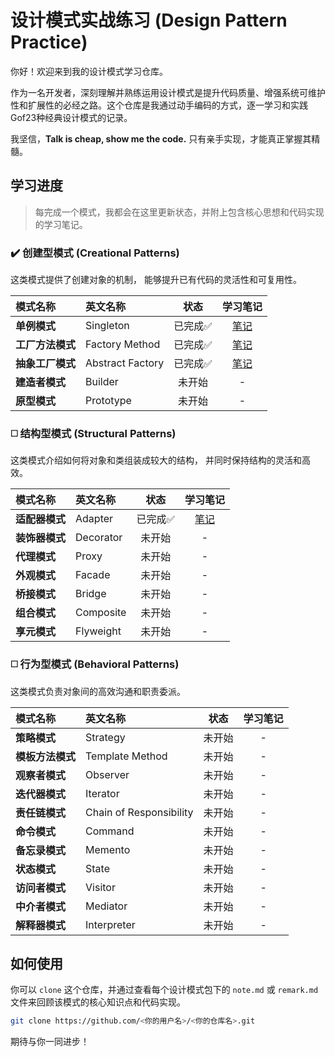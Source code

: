 # 设计模式实战练习 (Design Pattern Practice)

你好！欢迎来到我的设计模式学习仓库。

作为一名开发者，深刻理解并熟练运用设计模式是提升代码质量、增强系统可维护性和扩展性的必经之路。这个仓库是我通过动手编码的方式，逐一学习和实践Gof23种经典设计模式的记录。

我坚信，**Talk is cheap, show me the code.** 只有亲手实现，才能真正掌握其精髓。

## 学习进度

> 每完成一个模式，我都会在这里更新状态，并附上包含核心思想和代码实现的学习笔记。

### ✔️ 创建型模式 (Creational Patterns)

这类模式提供了创建对象的机制， 能够提升已有代码的灵活性和可复用性。

| 模式名称 | 英文名称 | 状态 | 学习笔记 |
| :--- | :--- | :---: | :---: |
| **单例模式** | Singleton | 已完成✅ | [笔记](./src/singleton/remark.md) |
| **工厂方法模式** | Factory Method | 已完成✅ | [笔记](./src/factorymethod/note.md) |
| **抽象工厂模式** | Abstract Factory | 已完成✅ | [笔记](./src/abstractfactory/note.md) |
| **建造者模式** | Builder | 未开始 | - |
| **原型模式** | Prototype | 未开始 | - |

### ◻️ 结构型模式 (Structural Patterns)

这类模式介绍如何将对象和类组装成较大的结构， 并同时保持结构的灵活和高效。

| 模式名称 | 英文名称 | 状态 | 学习笔记 |
| :--- | :--- | :---: | :---: |
| **适配器模式** | Adapter | 已完成✅ | [笔记](./src/adapter/note.md) |
| **装饰器模式** | Decorator | 未开始 | - |
| **代理模式** | Proxy | 未开始 | - |
| **外观模式** | Facade | 未开始 | - |
| **桥接模式** | Bridge | 未开始 | - |
| **组合模式** | Composite | 未开始 | - |
| **享元模式** | Flyweight | 未开始 | - |

### ◻️ 行为型模式 (Behavioral Patterns)

这类模式负责对象间的高效沟通和职责委派。

| 模式名称 | 英文名称 | 状态 | 学习笔记 |
| :--- | :--- | :---: | :---: |
| **策略模式** | Strategy | 未开始 | - |
| **模板方法模式** | Template Method | 未开始 | - |
| **观察者模式** | Observer | 未开始 | - |
| **迭代器模式** | Iterator | 未开始 | - |
| **责任链模式** | Chain of Responsibility | 未开始 | - |
| **命令模式** | Command | 未开始 | - |
| **备忘录模式** | Memento | 未开始 | - |
| **状态模式** | State | 未开始 | - |
| **访问者模式** | Visitor | 未开始 | - |
| **中介者模式** | Mediator | 未开始 | - |
| **解释器模式** | Interpreter | 未开始 | - |

## 如何使用

你可以 `clone` 这个仓库，并通过查看每个设计模式包下的 `note.md` 或 `remark.md` 文件来回顾该模式的核心知识点和代码实现。

```bash
git clone https://github.com/<你的用户名>/<你的仓库名>.git
```

期待与你一同进步！
